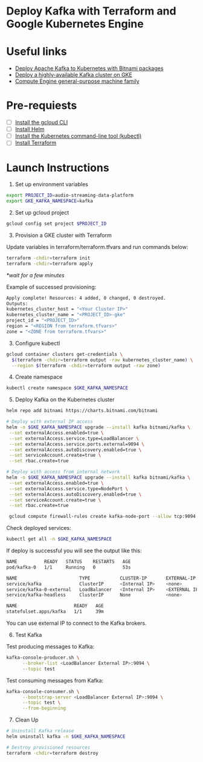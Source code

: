 # Deploy Kafka with Terraform and Google Kubernetes Engine

# Useful links

- [Deploy Apache Kafka to Kubernetes with Bitnami packages](https://artifacthub.io/packages/helm/bitnami/kafka)
- [Deploy a highly-available Kafka cluster on GKE](https://cloud.google.com/kubernetes-engine/docs/tutorials/stateful-workloads/kafka)
- [Compute Engine general-purpose machine family](https://cloud.google.com/compute/docs/general-purpose-machines)

# Pre-requiests 

- [ ] [Install the gcloud CLI](https://cloud.google.com/sdk/gcloud#download_and_install_the)
- [ ] [Install Helm](https://helm.sh/docs/intro/install/)
- [ ] [Install the Kubernetes command-line tool (kubectl)](https://kubernetes.io/docs/tasks/tools/install-kubectl-linux/)
- [ ] [Install Terraform](https://developer.hashicorp.com/terraform/tutorials/aws-get-started/install-cli)

# Launch Instructions

1. Set up environment variables

```bash
export PROJECT_ID=audio-streaming-data-platform
export GKE_KAFKA_NAMESPACE=kafka
```

2. Set up gcloud project

```bash
gcloud config set project $PROJECT_ID
```

3. Provision a GKE cluster with Terraform

Update variables in terraform/terraform.tfvars and run commands below:
```bash
terraform -chdir=terraform init
terraform -chdir=terraform apply
```
<i>*wait for a few minutes</i>

Example of successed provisioning:

```bash
Apply complete! Resources: 4 added, 0 changed, 0 destroyed.
Outputs:
kubernetes_cluster_host = "<Your Cluster IP>"
kubernetes_cluster_name = "<PROJECT_ID>-gke"
project_id = "<PROJECT_ID>"
region = "<REGION from terraform.tfvars>"
zone = "<ZONE from terraform.tfvars>"
```

3. Configure kubectl

```bash
gcloud container clusters get-credentials \
  $(terraform -chdir=terraform output -raw kubernetes_cluster_name) \
  --region $(terraform -chdir=terraform output -raw zone)
```

4. Create namespace

```bash
kubectl create namespace $GKE_KAFKA_NAMESPACE
```

5. Deploy Kafka on the Kubernetes cluster

```bash
helm repo add bitnami https://charts.bitnami.com/bitnami

# Deploy with external IP access
helm -n $GKE_KAFKA_NAMESPACE upgrade --install kafka bitnami/kafka \
 --set externalAccess.enabled=true \
 --set externalAccess.service.type=LoadBalancer \
 --set externalAccess.service.ports.external=9094 \
 --set externalAccess.autoDiscovery.enabled=true \
 --set serviceAccount.create=true \
 --set rbac.create=true

# Deploy with access from internal network
helm -n $GKE_KAFKA_NAMESPACE upgrade --install kafka bitnami/kafka \
 --set externalAccess.enabled=true \
 --set externalAccess.service.type=NodePort \
 --set externalAccess.autoDiscovery.enabled=true \
 --set serviceAccount.create=true \
 --set rbac.create=true

 gcloud compute firewall-rules create kafka-node-port --allow tcp:9094

```

Check deployed services:
```bash
kubectl get all -n $GKE_KAFKA_NAMESPACE
```

If deploy is successful you will see the output like this:
```bash
NAME          READY   STATUS    RESTARTS   AGE
pod/kafka-0   1/1     Running   0          53s

NAME                       TYPE           CLUSTER-IP       EXTERNAL-IP      PORT(S)                      AGE
service/kafka              ClusterIP      <Internal IP>    <none>           9092/TCP,9095/TCP            39m
service/kafka-0-external   LoadBalancer   <Internal IP>    <EXTERNAL IP>    9094:31852/TCP               39m
service/kafka-headless     ClusterIP      None             <none>           9092/TCP,9094/TCP,9093/TCP   39m

NAME                     READY   AGE
statefulset.apps/kafka   1/1     39m
```

You can use external IP to connect to the Kafka brokers.

6. Test Kafka

Test producing messages to Kafka:
```bash
kafka-console-producer.sh \
      --broker-list <LoadBalancer External IP>:9094 \
      --topic test
```

Test consuming messages from Kafka:
```bash
kafka-console-consumer.sh \
      --bootstrap-server <LoadBalancer External IP>:9094 \
      --topic test \
      --from-beginning
```

7. Clean Up

```bash
# Uninstall Kafka release
helm uninstall kafka -n $GKE_KAFKA_NAMESPACE

# Destroy provisioned resources 
terraform -chdir=terraform destroy
```



